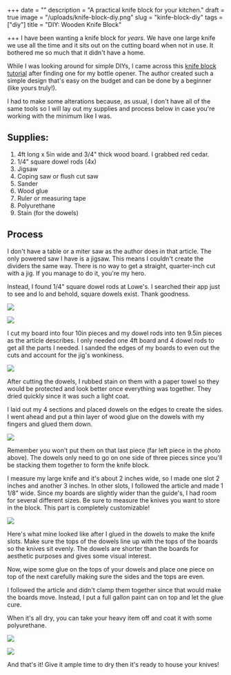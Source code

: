 +++
date = ""
description = "A practical knife block for your kitchen."
draft = true
image = "/uploads/knife-block-diy.png"
slug = "kinfe-block-diy"
tags = ["diy"]
title = "DIY: Wooden Knife Block"

+++
I have been wanting a knife block for _years_. We have one large knife we use all the time and it sits out on the cutting board when not in use. It bothered me so much that it didn't have a home.

While I was looking around for simple DIYs, I came across this [knife block tutorial](https://www.wwgoa.com/article/walnut-knife-block/) after finding one for my bottle opener. The author created such a simple design that's easy on the budget and can be done by a beginner (like yours truly!).

I had to make some alterations because, as usual, I don't have all of the same tools so I will lay out my supplies and process below in case you're working with the minimum like I was.

## Supplies:

1. 4ft long x 5in wide and 3/4" thick wood board. I grabbed red cedar.
2. 1/4" square dowel rods (4x)
3. Jigsaw
4. Coping saw or flush cut saw
5. Sander
6. Wood glue
7. Ruler or measuring tape
8. Polyurethane
9. Stain (for the dowels)

## Process

I don't have a table or a miter saw as the author does in that article. The only powered saw I have is a jigsaw. This means I couldn't create the dividers the same way. There is no way to get a straight, quarter-inch cut with a jig. If you manage to do it, you're my hero.

Instead, I found 1/4" square dowel rods at Lowe's. I searched their app just to see and lo and behold, square dowels exist. Thank goodness.

![](/uploads/knife_block.jpg)

![](/uploads/knife_block_2.jpg)

I cut my board into four 10in pieces and my dowel rods into ten 9.5in pieces as the article describes. I only needed one 4ft board and 4 dowel rods to get all the parts I needed. I sanded the edges of my boards to even out the cuts and account for the jig's wonkiness.

![](/uploads/knife_block_3.jpg)

After cutting the dowels, I rubbed stain on them with a paper towel so they would be protected and look better once everything was together. They dried quickly since it was such a light coat.

I laid out my 4 sections and placed dowels on the edges to create the sides. I went ahead and put a thin layer of wood glue on the dowels with my fingers and glued them down.

![](/uploads/knife_block_4.jpg)

Remember you won't put them on that last piece (far left piece in the photo above). The dowels only need to go on one side of three pieces since you'll be stacking them together to form the knife block.

I measure my large knife and it's about 2 inches wide, so I made one slot 2 inches and another 3 inches. In other slots, I followed the article and made 1 1/8" wide. Since my boards are slightly wider than the guide's, I had room for several different sizes. Be sure to measure the knives you want to store in the block. This part is completely customizable!

![](/uploads/knife_block_5.jpg)

Here's what mine looked like after I glued in the dowels to make the knife slots. Make sure the tops of the dowels line up with the tops of the boards so the knives sit evenly. The dowels are shorter than the boards for aesthetic purposes and gives some visual interest.

Now, wipe some glue on the tops of your dowels and place one piece on top of the next carefully making sure the sides and the tops are even.

I followed the article and didn't clamp them together since that would make the boards move. Instead, I put a full gallon paint can on top and let the glue cure.

When it's all dry, you can take your heavy item off and coat it with some polyurethane.

![](/uploads/knife_block_6.jpg)

![](/uploads/knife_block_7.jpg)

And that's it! Give it ample time to dry then it's ready to house your knives!